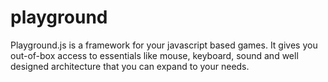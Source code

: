 # playground
Playground.js is a framework for your javascript based games. It gives you out-of-box access to essentials like mouse, keyboard, sound and well designed architecture that you can expand to your needs.

